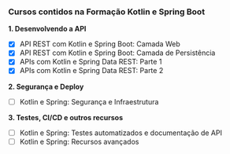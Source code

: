 ### **Cursos contidos na Formação Kotlin e Spring Boot** ###

**1. Desenvolvendo a API**

- [x] API REST com Kotlin e Spring Boot: Camada Web
- [x] API REST com Kotlin e Spring Boot: Camada de Persistência
- [x] APIs com Kotlin e Spring Data REST: Parte 1
- [x] APIs com Kotlin e Spring Data REST: Parte 2

 **2. Segurança e Deploy**

- [ ] Kotlin e Spring: Segurança e Infraestrutura

 **3. Testes, CI/CD e outros recursos**

- [ ] Kotlin e Spring: Testes automatizados e documentação de API
- [ ] Kotlin e Spring: Recursos avançados